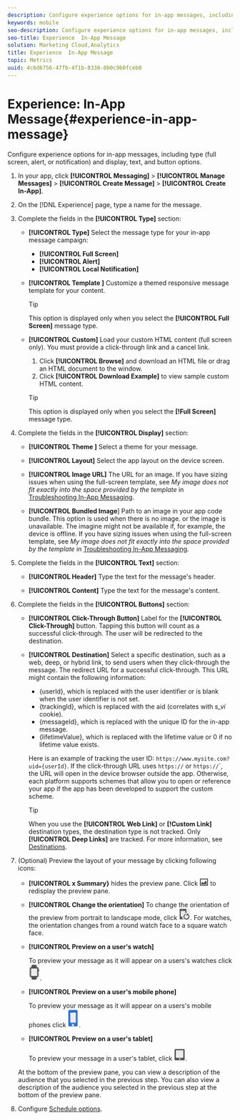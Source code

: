 ```yaml
---
description: Configure experience options for in-app messages, including type (full screen, alert, or notification) and display, text, and button options.
keywords: mobile
seo-description: Configure experience options for in-app messages, including type (full screen, alert, or notification) and display, text, and button options.
seo-title: Experience  In-App Message
solution: Marketing Cloud,Analytics
title: Experience  In-App Message
topic: Metrics
uuid: 4c6d6756-47fb-4f1b-8338-0b0c9b0fceb0
---
```


# Experience: In-App Message{#experience-in-app-message}

Configure experience options for in-app messages, including type (full screen, alert, or notification) and display, text, and button options.

1. In your app, click **[!UICONTROL Messaging]** > **[!UICONTROL Manage Messages]** > **[!UICONTROL Create Message]** > **[!UICONTROL Create In-App]**.
1. On the [!DNL Experience] page, type a name for the message.
1. Complete the fields in the **[!UICONTROL Type]** section:

    * **[!UICONTROL Type]**
        Select the message type for your in-app message campaign:  
         * **[!UICONTROL Full Screen]**
         * **[!UICONTROL Alert]**
         * **[!UICONTROL Local Notification]**

    * **[!UICONTROL Template ]**
      Customize a themed responsive message template for your content.
      >[!TIP]
      >This option is displayed only when you select the **[!UICONTROL Full Screen]** message type.
    * **[!UICONTROL Custom]**
      Load your custom HTML content (full screen only). You must provide a click-through link and a cancel link.
      1. Click **[!UICONTROL Browse]** and download an HTML file or drag an HTML document to the window.
      1. Click **[!UICONTROL Download Example]** to view sample custom HTML content.
      >[!TIP]
      >This option is displayed only when you select the **[!Full Screen]** message type.

1. Complete the fields in the **[!UICONTROL Display]** section:

    * **[!UICONTROL Theme ]**
   Select a theme for your message.

    * **[!UICONTROL Layout]**
   Select the app layout on the device screen.

    * **[!UICONTROL Image URL]**
      The URL for an image. If you have sizing issues when using the full-screen template, see *My image does not fit exactly into the space provided by the template* in [Troubleshooting In-App Messaging](../../in-app-messaging/t-in-app-message/in-apps-ts.md).

    * **[!UICONTROL Bundled Image**]
      Path to an image in your app code bundle. This option is used when there is no image. or the image is unavailable. The imagine might not be available if, for example, the device is offline. If you have sizing issues when using the full-screen template, see *My image does not fit exactly into the space provided by the template* in [Troubleshooting In-App Messaging](../../in-app-messaging/t-in-app-message/in-apps-ts.md).

1. Complete the fields in the **[!UICONTROL Text]** section:

    * **[!UICONTROL Header]**
      Type the text for the message's header.

    * **[!UICONTROL Content]**
      Type the text for the message's content.

1. Complete the fields in the **[!UICONTROL Buttons]** section:

    * **[!UICONTROL Click-Through Button]**
      Label for the **[!UICONTROL Click-Through]** button. Tapping this button will count as a successful click-through. The user will be redirected to the destination.

    * **[!UICONTROL Destination]**
      Select a specific destination, such as a web, deep, or hybrid link, to send users when they click-through the message. The redirect URL for a successful click-through. This URL might contain the following information:
      * {userId}, which is replaced with the user identifier or is blank when the user identifier is not set.  
      * {trackingId}, which is replaced with the aid (correlates with *s_vi* cookie).
      * {messageId}, which is replaced with the unique ID for the in-app message.
      * {lifetimeValue}, which is replaced with the lifetime value or 0 if no lifetime value exists.

      Here is an example of tracking the user ID: `https://www.mysite.com?uid={userId}`.
      If the click-through URL uses `https://` or `https://`</span>`, the URL will open in the device browser outside the app. Otherwise, each platform supports schemes that allow you to open or reference your app if the app has been developed to support the custom scheme. 
      >[!TIP]
      >When you use the **[!UICONTROL Web Link]** or **[!Custom Link]** destination types, the destination type is not tracked. Only **[!UICONTROL Deep Links]** are tracked. For more information, see [Destinations](../../acquisition-main/c-create-destinations.md).

1. (Optional) Preview the layout of your message by clicking following icons:

   * **[!UICONTROL x Summary}** hides the preview pane. Click ![preview](assets/icon_preview.png) to redisplay the preview pane.

   * **[!UICONTROL Change the orientation]**
    To change the orientation of the preview from portrait to landscape mode, click ![orientation](assets/icon_orientation.png). For watches, the orientation changes from a round watch face to a square watch face.

   * **[!UICONTROL Preview on a user's watch]**

      To preview your message as it will appear on a users's watches click ![watch icon](assets/icon_watch.png).

   * **[!UICONTROL Preview on a user's mobile phone]**

      To preview your message as it will appear on a users's mobile phones click ![phone icon](assets/icon_phone.png).

   * **[!UICONTROL Preview on a user's tablet]**

     To preview your message in a user's tablet, click ![tablet icon](assets/icon_tablet.png).

   At the bottom of the preview pane, you can view a description of the audience that you selected in the previous step. You can also view a description of the audience you selected in the previous step at the bottom of the preview pane.

1. Configure [Schedule options](../../in-app-messaging/t-in-app-message/c-schedule-in-app-message.md#concept_FA23889DD15F45628182A51436280765).
